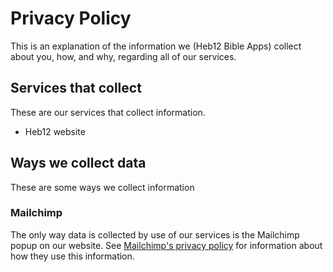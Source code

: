 # Privacy Policy
This is an explanation of the information we (Heb12 Bible Apps) collect about you, how, and why, regarding all of our services.

## Services that collect
These are our services that collect information.
- Heb12 website

## Ways we collect data
These are some ways we collect information

### Mailchimp
The only way data is collected by use of our services is the Mailchimp popup on our website. See [Mailchimp's privacy policy](https://mailchimp.com/legal/privacy/) for information about how they use this information.
